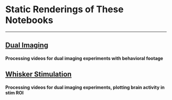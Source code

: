 # Static Renderings of These Notebooks
___

## [Dual Imaging](https://nbviewer.jupyter.org/urls/bitbucket.org/ashubhudia/lab/raw/6429f1665d82dd350b5beb0a5c37a08f0dabfbf4/FEDCODE/Dual_Imaging/Dual_Imaging.ipynb)
#### Processing videos for dual imaging experiments with behavioral footage

## [Whisker Stimulation](https://nbviewer.jupyter.org/urls/bitbucket.org/ashubhudia/lab/raw/6429f1665d82dd350b5beb0a5c37a08f0dabfbf4/FEDCODE/Dual_Imaging/Whisker%20Stimulation.ipynb)
#### Processing videos for dual imaging experiments, plotting brain activity in stim ROI